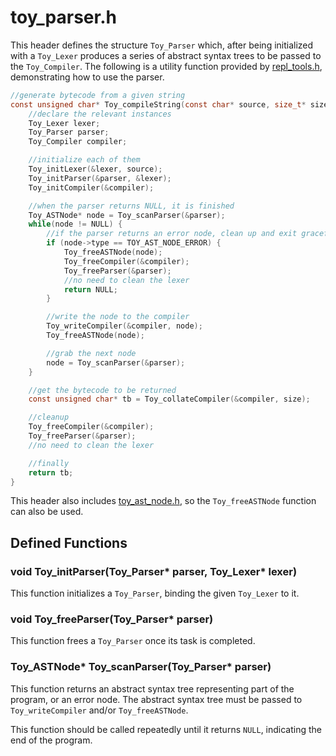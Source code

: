# toy_parser.h

This header defines the structure `Toy_Parser` which, after being initialized with a `Toy_Lexer` produces a series of abstract syntax trees to be passed to the `Toy_Compiler`. The following is a utility function provided by [repl_tools.h](c-api/repl_tools_h.md), demonstrating how to use the parser.

```c
//generate bytecode from a given string
const unsigned char* Toy_compileString(const char* source, size_t* size) {
    //declare the relevant instances
	Toy_Lexer lexer;
	Toy_Parser parser;
	Toy_Compiler compiler;

    //initialize each of them
	Toy_initLexer(&lexer, source);
	Toy_initParser(&parser, &lexer);
	Toy_initCompiler(&compiler);

    //when the parser returns NULL, it is finished
	Toy_ASTNode* node = Toy_scanParser(&parser);
	while(node != NULL) {
		//if the parser returns an error node, clean up and exit gracefully
		if (node->type == TOY_AST_NODE_ERROR) {
			Toy_freeASTNode(node);
			Toy_freeCompiler(&compiler);
			Toy_freeParser(&parser);
            //no need to clean the lexer
			return NULL;
		}

        //write the node to the compiler
		Toy_writeCompiler(&compiler, node);
		Toy_freeASTNode(node);

        //grab the next node
		node = Toy_scanParser(&parser);
	}

	//get the bytecode to be returned
	const unsigned char* tb = Toy_collateCompiler(&compiler, size);

	//cleanup
	Toy_freeCompiler(&compiler);
	Toy_freeParser(&parser);
	//no need to clean the lexer

	//finally
	return tb;
}
```

This header also includes [toy_ast_node.h](c-api/toy_ast_node_h.md), so the `Toy_freeASTNode` function can also be used.

## Defined Functions

### void Toy_initParser(Toy_Parser* parser, Toy_Lexer* lexer)

This function initializes a `Toy_Parser`, binding the given `Toy_Lexer` to it.

### void Toy_freeParser(Toy_Parser* parser)

This function frees a `Toy_Parser` once its task is completed.

### Toy_ASTNode* Toy_scanParser(Toy_Parser* parser)

This function returns an abstract syntax tree representing part of the program, or an error node. The abstract syntax tree must be passed to `Toy_writeCompiler` and/or `Toy_freeASTNode`.

This function should be called repeatedly until it returns `NULL`, indicating the end of the program.

